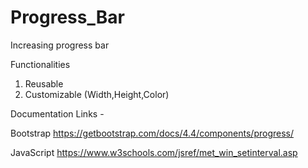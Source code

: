# Progress_Bar


Increasing progress bar 

Functionalities 
1. Reusable
2. Customizable (Width,Height,Color)

Documentation Links - 

Bootstrap https://getbootstrap.com/docs/4.4/components/progress/

JavaScript https://www.w3schools.com/jsref/met_win_setinterval.asp

